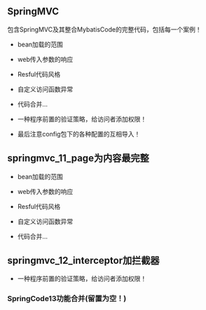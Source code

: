 ## SpringMVC

包含SpringMVC及其整合MybatisCode的完整代码，包括每一个案例！

- bean加载的范围

- web传入参数的响应

- Resful代码风格

- 自定义访问函数异常

- 代码合并...

- 一种程序前置的验证策略，给访问者添加权限！

- 最后注意config包下的各种配置的互相导入！

## springmvc_11_page为内容最完整

- bean加载的范围

- web传入参数的响应

- Resful代码风格

- 自定义访问函数异常

- 代码合并...


## springmvc_12_interceptor加拦截器

- 一种程序前置的验证策略，给访问者添加权限！

### SpringCode13功能合并(留置为空！)